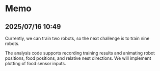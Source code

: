 # Memo

## 2025/07/16 10:49

Currently, we can train two robots, so the next challenge is to train nine robots.

The analysis code supports recording training results and animating robot positions, food positions, and relative nest
directions. We will implement plotting of food sensor inputs.